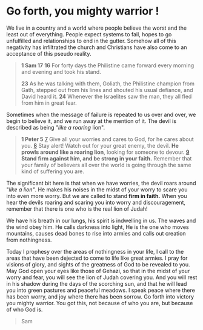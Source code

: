 # Go forth, you mighty warrior !

We live in a country and a world where people believe the worst and the least out of everything. People expect systems to fail, hopes to go unfulfilled and relationships to end in the gutter. Somehow all of this negativity has infiltrated the church and Christians have also come to an acceptance of this pseudo reality.


> **1 Sam 17**
> **16** For forty days the Philistine came forward every morning and evening and took his stand.
>
> **23** As he was talking with them, Goliath, the Philistine champion from Gath, stepped out from his lines and shouted his usual defiance,
> and David heard it. **24** Whenever the Israelites saw the man, they
> all fled from him in great fear.

Sometimes when the message of failure is repeated to us over and over, we begin to believe it, and we run away at the mention of it. The devil is described as being _"like a roaring_ lion".

> **1 Peter 5**
> [7](http://biblehub.com/1_peter/5-7.htm) Give all your worries and cares to God, for he cares about you.
> [8](http://biblehub.com/1_peter/5-8.htm) Stay alert! Watch out for your great enemy, the devil. **He prowls around like a roaring lion**, looking for someone to devour.
> [9](http://biblehub.com/1_peter/5-9.htm) **Stand firm against him, and be strong in your faith.** Remember that your family of believers all over the world is going through the same kind of suffering you are.

>
The significant bit here is that when we have worries, the devil roars around "_like a lion"_. He makes his noises in the midst of your worry to scare you into even more worry. But we are called to stand **firm in faith.** When you hear the devils roaring and scaring you into worry and discouragement, remember that there is one who is the real lion of Judah!

We have his breath in our lungs, his spirit is indwelling in us. The waves and the wind obey him. He calls darkness into light, He is the one who moves mountains, causes dead bones to rise into armies and calls out creation from nothingness.



Today I prophesy over the areas of nothingness in your life, I call to the areas that have been dejected to come to life like great armies. I pray for visions of glory, and sights of the greatness of God to be revealed to you. May God open your eyes like those of Gehazi, so that in the midst of your worry and fear, you will see the lion of Judah covering you. And you will rest in his shadow during the days of the scorching sun, and that he will lead you into green pastures and peaceful meadows. I speak peace where there has been worry, and joy where there has been sorrow. Go forth into victory you mighty warrior. You got this, not because of who you are, but because of who God is.


> Sam